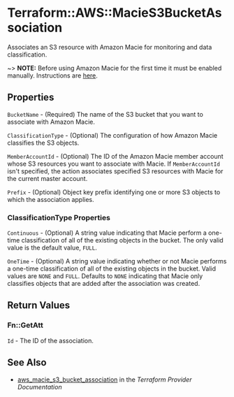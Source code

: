 # Terraform::AWS::MacieS3BucketAssociation

Associates an S3 resource with Amazon Macie for monitoring and data classification.

~> **NOTE:** Before using Amazon Macie for the first time it must be enabled manually. Instructions are [here](https://docs.aws.amazon.com/macie/latest/userguide/macie-setting-up.html#macie-setting-up-enable).

## Properties

`BucketName` - (Required) The name of the S3 bucket that you want to associate with Amazon Macie.

`ClassificationType` - (Optional) The configuration of how Amazon Macie classifies the S3 objects.

`MemberAccountId` - (Optional) The ID of the Amazon Macie member account whose S3 resources you want to associate with Macie. If `MemberAccountId` isn't specified, the action associates specified S3 resources with Macie for the current master account.

`Prefix` - (Optional) Object key prefix identifying one or more S3 objects to which the association applies.

### ClassificationType Properties

`Continuous` - (Optional) A string value indicating that Macie perform a one-time classification of all of the existing objects in the bucket. The only valid value is the default value, `FULL`.

`OneTime` - (Optional) A string value indicating whether or not Macie performs a one-time classification of all of the existing objects in the bucket. Valid values are `NONE` and `FULL`. Defaults to `NONE` indicating that Macie only classifies objects that are added after the association was created.


## Return Values

### Fn::GetAtt

`Id` - The ID of the association.

## See Also

* [aws_macie_s3_bucket_association](https://www.terraform.io/docs/providers/aws/r/macie_s3_bucket_association.html) in the _Terraform Provider Documentation_